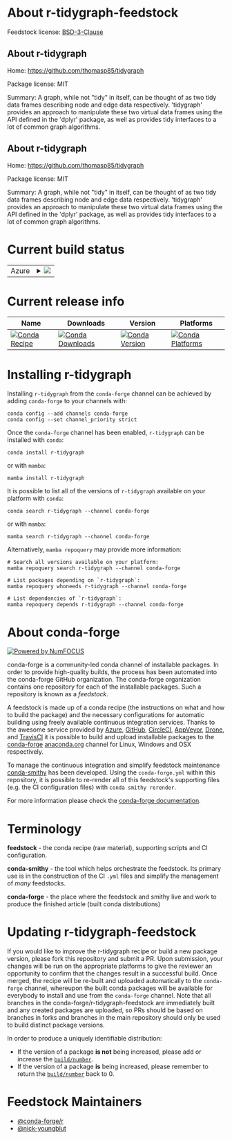 About r-tidygraph-feedstock
===========================

Feedstock license: [BSD-3-Clause](https://github.com/conda-forge/r-tidygraph-feedstock/blob/main/LICENSE.txt)


About r-tidygraph
-----------------

Home: https://github.com/thomasp85/tidygraph

Package license: MIT

Summary: A graph, while not "tidy" in itself, can be thought of as two tidy data frames describing node and edge data respectively. 'tidygraph' provides an approach to manipulate these two virtual data frames using the API defined in the 'dplyr' package, as well as provides tidy interfaces to  a lot of common graph algorithms.

About r-tidygraph
-----------------

Home: https://github.com/thomasp85/tidygraph

Package license: MIT

Summary: A graph, while not "tidy" in itself, can be thought of as two tidy data frames describing node and edge data respectively. 'tidygraph' provides an approach to manipulate these two virtual data frames using the API defined in the 'dplyr' package, as well as provides tidy interfaces to  a lot of common graph algorithms.

Current build status
====================


<table>
    
  <tr>
    <td>Azure</td>
    <td>
      <details>
        <summary>
          <a href="https://dev.azure.com/conda-forge/feedstock-builds/_build/latest?definitionId=1729&branchName=main">
            <img src="https://dev.azure.com/conda-forge/feedstock-builds/_apis/build/status/r-tidygraph-feedstock?branchName=main">
          </a>
        </summary>
        <table>
          <thead><tr><th>Variant</th><th>Status</th></tr></thead>
          <tbody><tr>
              <td>linux_64_r_base4.3</td>
              <td>
                <a href="https://dev.azure.com/conda-forge/feedstock-builds/_build/latest?definitionId=1729&branchName=main">
                  <img src="https://dev.azure.com/conda-forge/feedstock-builds/_apis/build/status/r-tidygraph-feedstock?branchName=main&jobName=linux&configuration=linux%20linux_64_r_base4.3" alt="variant">
                </a>
              </td>
            </tr><tr>
              <td>linux_64_r_base4.4</td>
              <td>
                <a href="https://dev.azure.com/conda-forge/feedstock-builds/_build/latest?definitionId=1729&branchName=main">
                  <img src="https://dev.azure.com/conda-forge/feedstock-builds/_apis/build/status/r-tidygraph-feedstock?branchName=main&jobName=linux&configuration=linux%20linux_64_r_base4.4" alt="variant">
                </a>
              </td>
            </tr><tr>
              <td>linux_aarch64_r_base4.3</td>
              <td>
                <a href="https://dev.azure.com/conda-forge/feedstock-builds/_build/latest?definitionId=1729&branchName=main">
                  <img src="https://dev.azure.com/conda-forge/feedstock-builds/_apis/build/status/r-tidygraph-feedstock?branchName=main&jobName=linux&configuration=linux%20linux_aarch64_r_base4.3" alt="variant">
                </a>
              </td>
            </tr><tr>
              <td>linux_aarch64_r_base4.4</td>
              <td>
                <a href="https://dev.azure.com/conda-forge/feedstock-builds/_build/latest?definitionId=1729&branchName=main">
                  <img src="https://dev.azure.com/conda-forge/feedstock-builds/_apis/build/status/r-tidygraph-feedstock?branchName=main&jobName=linux&configuration=linux%20linux_aarch64_r_base4.4" alt="variant">
                </a>
              </td>
            </tr><tr>
              <td>linux_ppc64le_r_base4.3</td>
              <td>
                <a href="https://dev.azure.com/conda-forge/feedstock-builds/_build/latest?definitionId=1729&branchName=main">
                  <img src="https://dev.azure.com/conda-forge/feedstock-builds/_apis/build/status/r-tidygraph-feedstock?branchName=main&jobName=linux&configuration=linux%20linux_ppc64le_r_base4.3" alt="variant">
                </a>
              </td>
            </tr><tr>
              <td>linux_ppc64le_r_base4.4</td>
              <td>
                <a href="https://dev.azure.com/conda-forge/feedstock-builds/_build/latest?definitionId=1729&branchName=main">
                  <img src="https://dev.azure.com/conda-forge/feedstock-builds/_apis/build/status/r-tidygraph-feedstock?branchName=main&jobName=linux&configuration=linux%20linux_ppc64le_r_base4.4" alt="variant">
                </a>
              </td>
            </tr><tr>
              <td>osx_64_r_base4.3</td>
              <td>
                <a href="https://dev.azure.com/conda-forge/feedstock-builds/_build/latest?definitionId=1729&branchName=main">
                  <img src="https://dev.azure.com/conda-forge/feedstock-builds/_apis/build/status/r-tidygraph-feedstock?branchName=main&jobName=osx&configuration=osx%20osx_64_r_base4.3" alt="variant">
                </a>
              </td>
            </tr><tr>
              <td>osx_64_r_base4.4</td>
              <td>
                <a href="https://dev.azure.com/conda-forge/feedstock-builds/_build/latest?definitionId=1729&branchName=main">
                  <img src="https://dev.azure.com/conda-forge/feedstock-builds/_apis/build/status/r-tidygraph-feedstock?branchName=main&jobName=osx&configuration=osx%20osx_64_r_base4.4" alt="variant">
                </a>
              </td>
            </tr><tr>
              <td>osx_arm64_r_base4.3</td>
              <td>
                <a href="https://dev.azure.com/conda-forge/feedstock-builds/_build/latest?definitionId=1729&branchName=main">
                  <img src="https://dev.azure.com/conda-forge/feedstock-builds/_apis/build/status/r-tidygraph-feedstock?branchName=main&jobName=osx&configuration=osx%20osx_arm64_r_base4.3" alt="variant">
                </a>
              </td>
            </tr><tr>
              <td>osx_arm64_r_base4.4</td>
              <td>
                <a href="https://dev.azure.com/conda-forge/feedstock-builds/_build/latest?definitionId=1729&branchName=main">
                  <img src="https://dev.azure.com/conda-forge/feedstock-builds/_apis/build/status/r-tidygraph-feedstock?branchName=main&jobName=osx&configuration=osx%20osx_arm64_r_base4.4" alt="variant">
                </a>
              </td>
            </tr><tr>
              <td>win_64_r_base4.3</td>
              <td>
                <a href="https://dev.azure.com/conda-forge/feedstock-builds/_build/latest?definitionId=1729&branchName=main">
                  <img src="https://dev.azure.com/conda-forge/feedstock-builds/_apis/build/status/r-tidygraph-feedstock?branchName=main&jobName=win&configuration=win%20win_64_r_base4.3" alt="variant">
                </a>
              </td>
            </tr><tr>
              <td>win_64_r_base4.4</td>
              <td>
                <a href="https://dev.azure.com/conda-forge/feedstock-builds/_build/latest?definitionId=1729&branchName=main">
                  <img src="https://dev.azure.com/conda-forge/feedstock-builds/_apis/build/status/r-tidygraph-feedstock?branchName=main&jobName=win&configuration=win%20win_64_r_base4.4" alt="variant">
                </a>
              </td>
            </tr>
          </tbody>
        </table>
      </details>
    </td>
  </tr>
</table>

Current release info
====================

| Name | Downloads | Version | Platforms |
| --- | --- | --- | --- |
| [![Conda Recipe](https://img.shields.io/badge/recipe-r--tidygraph-green.svg)](https://anaconda.org/conda-forge/r-tidygraph) | [![Conda Downloads](https://img.shields.io/conda/dn/conda-forge/r-tidygraph.svg)](https://anaconda.org/conda-forge/r-tidygraph) | [![Conda Version](https://img.shields.io/conda/vn/conda-forge/r-tidygraph.svg)](https://anaconda.org/conda-forge/r-tidygraph) | [![Conda Platforms](https://img.shields.io/conda/pn/conda-forge/r-tidygraph.svg)](https://anaconda.org/conda-forge/r-tidygraph) |

Installing r-tidygraph
======================

Installing `r-tidygraph` from the `conda-forge` channel can be achieved by adding `conda-forge` to your channels with:

```
conda config --add channels conda-forge
conda config --set channel_priority strict
```

Once the `conda-forge` channel has been enabled, `r-tidygraph` can be installed with `conda`:

```
conda install r-tidygraph
```

or with `mamba`:

```
mamba install r-tidygraph
```

It is possible to list all of the versions of `r-tidygraph` available on your platform with `conda`:

```
conda search r-tidygraph --channel conda-forge
```

or with `mamba`:

```
mamba search r-tidygraph --channel conda-forge
```

Alternatively, `mamba repoquery` may provide more information:

```
# Search all versions available on your platform:
mamba repoquery search r-tidygraph --channel conda-forge

# List packages depending on `r-tidygraph`:
mamba repoquery whoneeds r-tidygraph --channel conda-forge

# List dependencies of `r-tidygraph`:
mamba repoquery depends r-tidygraph --channel conda-forge
```


About conda-forge
=================

[![Powered by
NumFOCUS](https://img.shields.io/badge/powered%20by-NumFOCUS-orange.svg?style=flat&colorA=E1523D&colorB=007D8A)](https://numfocus.org)

conda-forge is a community-led conda channel of installable packages.
In order to provide high-quality builds, the process has been automated into the
conda-forge GitHub organization. The conda-forge organization contains one repository
for each of the installable packages. Such a repository is known as a *feedstock*.

A feedstock is made up of a conda recipe (the instructions on what and how to build
the package) and the necessary configurations for automatic building using freely
available continuous integration services. Thanks to the awesome service provided by
[Azure](https://azure.microsoft.com/en-us/services/devops/), [GitHub](https://github.com/),
[CircleCI](https://circleci.com/), [AppVeyor](https://www.appveyor.com/),
[Drone](https://cloud.drone.io/welcome), and [TravisCI](https://travis-ci.com/)
it is possible to build and upload installable packages to the
[conda-forge](https://anaconda.org/conda-forge) [anaconda.org](https://anaconda.org/)
channel for Linux, Windows and OSX respectively.

To manage the continuous integration and simplify feedstock maintenance
[conda-smithy](https://github.com/conda-forge/conda-smithy) has been developed.
Using the ``conda-forge.yml`` within this repository, it is possible to re-render all of
this feedstock's supporting files (e.g. the CI configuration files) with ``conda smithy rerender``.

For more information please check the [conda-forge documentation](https://conda-forge.org/docs/).

Terminology
===========

**feedstock** - the conda recipe (raw material), supporting scripts and CI configuration.

**conda-smithy** - the tool which helps orchestrate the feedstock.
                   Its primary use is in the construction of the CI ``.yml`` files
                   and simplify the management of *many* feedstocks.

**conda-forge** - the place where the feedstock and smithy live and work to
                  produce the finished article (built conda distributions)


Updating r-tidygraph-feedstock
==============================

If you would like to improve the r-tidygraph recipe or build a new
package version, please fork this repository and submit a PR. Upon submission,
your changes will be run on the appropriate platforms to give the reviewer an
opportunity to confirm that the changes result in a successful build. Once
merged, the recipe will be re-built and uploaded automatically to the
`conda-forge` channel, whereupon the built conda packages will be available for
everybody to install and use from the `conda-forge` channel.
Note that all branches in the conda-forge/r-tidygraph-feedstock are
immediately built and any created packages are uploaded, so PRs should be based
on branches in forks and branches in the main repository should only be used to
build distinct package versions.

In order to produce a uniquely identifiable distribution:
 * If the version of a package **is not** being increased, please add or increase
   the [``build/number``](https://docs.conda.io/projects/conda-build/en/latest/resources/define-metadata.html#build-number-and-string).
 * If the version of a package **is** being increased, please remember to return
   the [``build/number``](https://docs.conda.io/projects/conda-build/en/latest/resources/define-metadata.html#build-number-and-string)
   back to 0.

Feedstock Maintainers
=====================

* [@conda-forge/r](https://github.com/orgs/conda-forge/teams/r/)
* [@nick-youngblut](https://github.com/nick-youngblut/)

